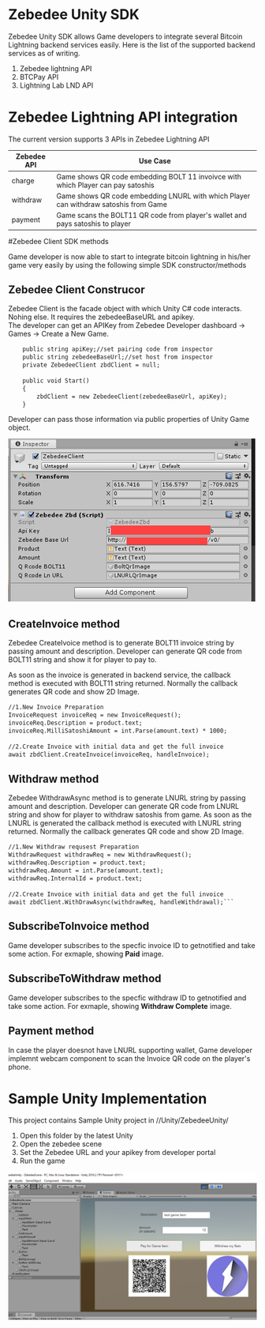 # Zebedee Unity SDK

Zebedee Unity SDK allows Game developers to integrate several Bitcoin Lightning backend services easily. Here is the list of the supported backend services as of writing.

1. Zebedee lightning API
2. BTCPay API
3. Lightning Lab LND API

# Zebedee Lightning API integration

The current version supports 3 APIs in Zebedee Lightning API

| Zebedee API     |       Use Case            |
|---------|---------------------------|
|charge   | Game shows QR code embedding BOLT 11 invoivce with which Player can pay satoshis |
|withdraw | Game shows QR code embedding LNURL with which Player can withdraw satoshis from Game |
|payment  | Game scans the BOLT11 QR code from player's wallet and pays satoshis to player|

#Zebedee Client SDK methods

Game developer is now able to start to integrate bitcoin lightning in his/her game very easily by using the following simple SDK constructor/methods

## Zebedee Client Construcor

Zebedee Client is the facade object with which Unity C# code interacts. Nohing else.
It requires the zebedeeBaseURL and apikey.  
The developer can get an APIKey from Zebedee Developer dashboard -> Games -> Create a New Game.

```
    public string apiKey;//set pairing code from inspector
    public string zebedeeBaseUrl;//set host from inspector
    private ZebedeeClient zbdClient = null;

    public void Start()
    {
        zbdClient = new ZebedeeClient(zebedeeBaseUrl, apiKey);
    }
```
Developer can pass those information via public properties of Unity Game object.

![Unity Inspector](README_img/zbdSDK_contructor.png)

## CreateInvoice method

Zebedee CreateIvoice method is to generate BOLT11 invoice string by passing amount and description.
Developer can generate QR code from BOLT11 string and show it for player to pay to.

As soon as the invoice is generated in backend service,  the callback method is executed with BOLT11 string returned. Normally the callback generates QR code and show 2D Image.

```
//1.New Invoice Preparation
InvoiceRequest invoiceReq = new InvoiceRequest();
invoiceReq.Description = product.text;
invoiceReq.MilliSatoshiAmount = int.Parse(amount.text) * 1000;

//2.Create Invoice with initial data and get the full invoice
await zbdClient.CreateInvoice(invoiceReq, handleInvoice);
```

## Withdraw method

Zebedee WithdrawAsync method is to generate LNURL string by passing amount and description.
Developer can generate QR code from LNURL string and show for player to withdraw satoshis from game.
As soon as the LNURL is generated the callback method is executed with LNURL string returned. Normally the callback generates QR code and show 2D Image.

```
//1.New Withdraw requsest Preparation
WithdrawRequest withdrawReq = new WithdrawRequest();
withdrawReq.Description = product.text;
withdrawReq.Amount = int.Parse(amount.text);
withdrawReq.InternalId = product.text;

//2.Create Invoice with initial data and get the full invoice
await zbdClient.WithDrawAsync(withdrawReq, handleWithdrawal);```
```

## SubscribeToInvoice method
Game developer subscribes to the specfic invoice ID to getnotified and take some action. 
For exmaple, showing **Paid** image.

## SubscribeToWithdraw method
Game developer subscribes to the specfic withdraw ID to getnotified and take some action. 
For exmaple, showing **Withdraw Complete** image.

## Payment method
In case the player doesnot have LNURL supporting wallet, 
Game developer implemnt webcam component to scan the Invoice QR code on the player's phone.

# Sample Unity Implementation
This project contains Sample Unity project in /<Project Folder>/Unity/ZebedeeUnity/
1. Open this folder by the latest Unity 
2. Open the zebedee scene
3. Set the Zebedee URL and your apikey  from developer portal
4. Run the game

![Unity Demo project](README_img/zbdSDK_unity.png)

